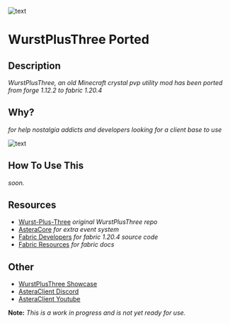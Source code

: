 ![text](https://avatars.githubusercontent.com/u/84509920?s=280&v=4)

# WurstPlusThree Ported
## Description
*WurstPlusThree, an old Minecraft crystal pvp utility mod has been ported from forge 1.12.2 to fabric 1.20.4*
## Why?
*for help nostalgia addicts and developers looking for a client base to use*

![text](https://media.discordapp.net/attachments/1290680725397573664/1320408953741508679/resim.png?ex=67697e2a&is=67682caa&hm=9f8919756255306e8ba3645170d2fd1dc14b87dc9aedc02d27818588c40f530e&=&format=webp&quality=lossless)
## How To Use This
*soon.*
## Resources
- [Wurst-Plus-Three](https://github.com/WurstPlus/wurst-plus-three) *original WurstPlusThree repo*
- [AsteraCore](https://github.com/TeamAstera/AsteraCore) *for extra event system*
- [Fabric Developers](https://fabricmc.net/develop/) *for fabric 1.20.4 source code*
- [Fabric Resources](https://docs.fabricmc.net/) *for fabric docs*
## Other
- [WurstPlusThree Showcase](https://youtu.be/PMEWznMMC2Q?si=b8xLLhmf2QQb5SVd)
- [AsteraClient Discord](https://discord.gg/NYjDPvay3z)
- [AsteraClient Youtube](https://www.youtube.com/@asteraclientdevelopment)

**Note:** *This is a work in progress and is not yet ready for use.*